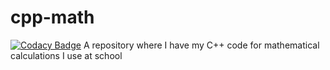 # cpp-math
[![Codacy Badge](https://app.codacy.com/project/badge/Grade/37320f29859a4f11b735a33b2461a912)](https://www.codacy.com/gh/IlluminatiFish/cpp-math/dashboard?utm_source=github.com&amp;utm_medium=referral&amp;utm_content=IlluminatiFish/cpp-math&amp;utm_campaign=Badge_Grade)
A repository where I have my C++ code for mathematical calculations I use at school
